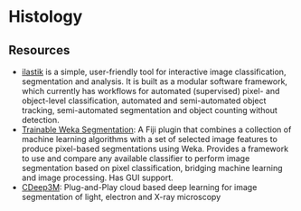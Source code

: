 # Histology

## Resources

* [ilastik](http://ilastik.org/) is a simple, user-friendly tool for interactive image classification, segmentation and analysis. It is built as a modular software framework, which currently has workflows for automated \(supervised\) pixel- and object-level classification, automated and semi-automated object tracking, semi-automated segmentation and object counting without detection.
* [Trainable Weka Segmentation](http://imagej.net/Trainable_Weka_Segmentation): A Fiji plugin that combines a collection of machine learning algorithms with a set of selected image features to produce pixel-based segmentations using Weka. Provides a framework to use and compare any available classifier to perform image segmentation based on pixel classification, bridging machine learning and image processing. Has GUI support.
* [CDeep3M](https://www.biorxiv.org/content/biorxiv/early/2018/06/21/353425.full.pdf): Plug-and-Play cloud based deep learning for image segmentation of light, electron and X-ray microscopy


